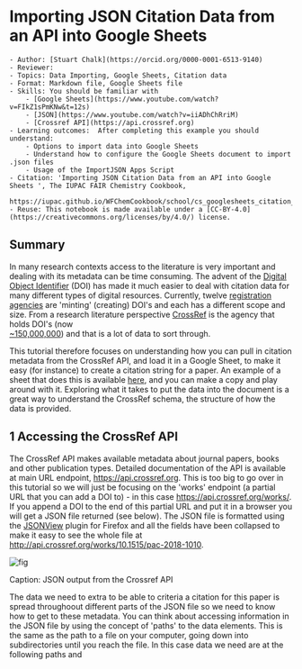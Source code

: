 # Importing JSON Citation Data from an API into Google Sheets 

```{dropdown} Culinary School Topic
- Author: [Stuart Chalk](https://orcid.org/0000-0001-6513-9140)
- Reviewer: 
- Topics: Data Importing, Google Sheets, Citation data
- Format: Markdown file, Google Sheets file
- Skills: You should be familiar with
    - [Google Sheets](https://www.youtube.com/watch?v=FIkZ1sPmKNw&t=12s)
    - [JSON](https://www.youtube.com/watch?v=iiADhChRriM)
    - [Crossref API](https://api.crossref.org)
- Learning outcomes:  After completing this example you should understand:
    - Options to import data into Google Sheets
    - Understand how to configure the Google Sheets document to import .json files
    - Usage of the ImportJSON Apps Script 
- Citation: 'Importing JSON Citation Data from an API into Google Sheets ', The IUPAC FAIR Chemistry Cookbook, 
  https://iupac.github.io/WFChemCookbook/school/cs_googlesheets_citation_data.html
- Reuse: This notebook is made available under a [CC-BY-4.0](https://creativecommons.org/licenses/by/4.0/) license.
```

## Summary
In many research contexts access to the literature is very important and dealing with its metadata can be time consuming.
The advent of the [Digital Object Identifier](https://www.doi.org/) (DOI) has made it much easier to deal with 
citation data for many different types of digital resources.  Currently, twelve 
[registration agencies](https://www.doi.org/the-community/existing-registration-agencies/) are 'minting' (creating) 
DOI's and each has a different scope and size.  From a research literature perspective 
[CrossRef](https://www.crossref.org/) is the agency that holds DOI's (now  
[~150,000,000](https://www.crossref.org/06members/53status.html)) and that is a lot of data to sort through.

This tutorial therefore focuses on understanding how you can pull in citation metadata from the CrossRef API, and 
load it in a Google Sheet, to make it easy (for instance) to create a citation string for a paper.  An example of a
sheet that does this is available [here](https://docs.google.com/spreadsheets/d/1tvU1p4zZBHgiAl1IFZHerh7_yqrn_Vn5nLIV9FcAz_0/edit#gid=0), 
and you can make a copy and play around with it. Exploring what it takes to put the data into the document is a great
way to understand the CrossRef schema, the structure of how the data is provided.

## 1 Accessing the CrossRef API
The CrossRef API makes available metadata about journal papers, books and other publication types.  Detailed documentation
of the API is available at main URL endpoint, https://api.crossref.org.  This is too big to go over in this tutorial so
we will just be focusing on the 'works' endpoint (a partial URL that you can add a DOI to) - in this case
https://api.crossref.org/works/.  If you append a DOI to the end of this partial URL and put it in a browser you will 
get a JSON file returned (see below).  The JSON file is formatted using the [JSONView](https://jsonview.com/) 
plugin for Firefox and all the fields have been collapsed to make it easy to see the whole file at
http://api.crossref.org/works/10.1515/pac-2018-1010.

![fig](../images/sch_sheets_citations_crossref_api.jpg)

Caption: JSON output from the Crossref API

The data we need to extra to be able to criteria a citation for this paper is spread throughoout different parts of the
JSON file so we need to know how to get to these metadata. You can think about accessing information in the JSON file
by using the concept of 'paths' to the data elements. This is the same as the path to a file on your computer, going
down into subdirectories until you reach the file. In this case data we need are at the following paths and

